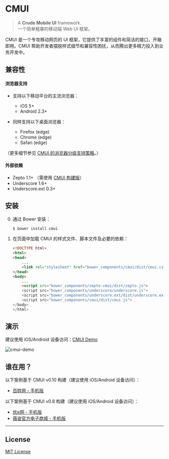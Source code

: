 # CMUI

> A **Crude Mobile UI** framework.  
> 一个简单粗暴的移动端 Web UI 框架。

CMUI 是一个专攻移动网页的 UI 框架，它提供了丰富的组件和简洁的接口，开箱即用。CMUI 帮助开发者摆脱样式细节和兼容性困扰，从而腾出更多精力投入到业务开发中。

## 兼容性

#### 浏览器支持

* 支持以下移动平台的主流浏览器：
	* iOS 5+
	* Android 2.3+

* 同样支持以下桌面浏览器：
	* Firefox (edge)
	* Chrome (edge)
	* Safari (edge)

（更多细节参见 [CMUI 的浏览器分级支持策略](https://github.com/CMUI/doc/issues/2)。）

#### 外部依赖

* Zepto 1.1+ （需使用 [CMUI 构建版](https://github.com/CMUI/zepto)）
* Underscore 1.6+
* Underscore.ext 0.3+

## 安装

0. 通过 Bower 安装：
	```sh
	$ bower install cmui
	```

0. 在页面中加载 CMUI 的样式文件、脚本文件及必要的依赖：
	```html
	<!DOCTYPE html>
	<html>
	<head>
		...
		<link rel="stylesheet" href="bower_components/cmui/dist/cmui.css">
	</head>
	<body>
		...
		<script src="bower_components/zepto-cmui/dist/zepto.js">
		<script src="bower_components/underscore/underscore.js">
		<script src="bower_components/underscore.ext/dist/underscore.ext.js">
		<script src="bower_components/cmui/dist/cmui.js">
	</body>
	</html>
	```

## 演示

建议使用 iOS/Android 设备访问：[CMUI Demo](http://cmui.net/)

![cmui-demo](https://cloud.githubusercontent.com/assets/1231359/5896609/594d6914-a573-11e4-8dcf-8bc1378593be.png)

## 谁在用？

以下案例基于 CMUI v0.10 构建（建议使用 iOS/Android 设备访问）：

* [百姓网 - 手机版](http://m.baixing.com/)

以下案例基于 CMUI v0.8 构建（建议使用 iOS/Android 设备访问）：

* [优e网 - 手机版](http://m.uemall.com/)
* [薇姿官方电子商城 - 手机版](http://m.vichy.com.cn/)

***

## License

[MIT License](http://www.opensource.org/licenses/mit-license.php)
